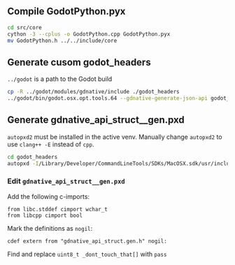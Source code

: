 ## Compile GodotPython.pyx

```sh
cd src/core
cython -3 --cplus -o GodotPython.cpp GodotPython.pyx
mv GodotPython.h ../../include/core
```

## Generate cusom godot_headers

`../godot` is a path to the Godot build

```sh
cp -R ../godot/modules/gdnative/include ./godot_headers
../godot/bin/godot.osx.opt.tools.64 --gdnative-generate-json-api godot_headers/api.json
```

## Generate gdnative_api_struct__gen.pxd

`autopxd2` must be installed in the active venv. Manually change `autopxd2` to use `clang++ -E` instead of
`cpp`.

```sh
cd godot_headers
autopxd -I/Library/Developer/CommandLineTools/SDKs/MacOSX.sdk/usr/include gdnative_api_struct.gen.h ../godot/gdnative_api_struct__gen.pxd
```

### Edit `gdnative_api_struct__gen.pxd`

Add the following c-imports:

```cython
from libc.stddef cimport wchar_t
from libcpp cimport bool
```

Mark the definitions as `nogil`:

```cython
cdef extern from "gdnative_api_struct.gen.h" nogil:
```

Find and replace `uint8_t _dont_touch_that[]` with `pass`
